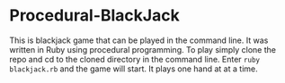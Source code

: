 Procedural-BlackJack
====================

This is blackjack game that can be played in the command line.  It was written in Ruby using procedural programming.  To play simply clone the repo and cd to the cloned directory in the command line.  Enter `ruby blackjack.rb` and the game will start.  It plays one hand at at a time.
